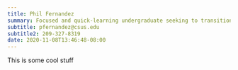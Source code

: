```yaml
---
title: Phil Fernandez
summary: Focused and quick-learning undergraduate seeking to transition from education into the workplace. Experience with team leadership, object oriented programming, and full stack web development and deployment. Active in the open-source community, with demonstrable projects and contributions showcasing skills.
subtitle: pfernandez@csus.edu
subtitle2: 209-327-8319
date: 2020-11-08T13:46:48-08:00
---
```


This is some cool stuff
